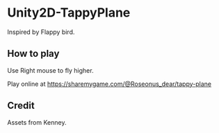 # Unity2D-TappyPlane
Inspired by Flappy bird.

## How to play
Use Right mouse to fly higher.

Play online at https://sharemygame.com/@Roseonus_dear/tappy-plane

## Credit
Assets from Kenney.
